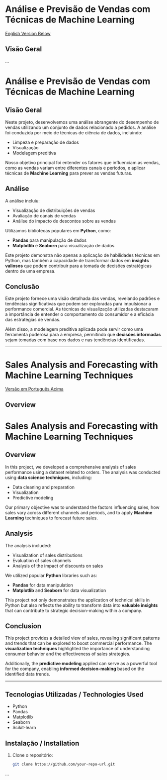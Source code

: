 # Análise e Previsão de Vendas com Técnicas de Machine Learning
[English Version Below](#sales-analysis-and-forecasting-with-machine-learning-techniques)

## Visão Geral
...
# Análise e Previsão de Vendas com Técnicas de Machine Learning

## Visão Geral
Neste projeto, desenvolvemos uma análise abrangente do desempenho de vendas utilizando um conjunto de dados relacionado a pedidos. A análise foi conduzida por meio de técnicas de ciência de dados, incluindo:

- Limpeza e preparação de dados
- Visualização
- Modelagem preditiva

Nosso objetivo principal foi entender os fatores que influenciam as vendas, como as vendas variam entre diferentes canais e períodos, e aplicar técnicas de **Machine Learning** para prever as vendas futuras.

## Análise
A análise incluiu:

- Visualização de distribuições de vendas
- Avaliação de canais de vendas
- Análise do impacto de descontos sobre as vendas

Utilizamos bibliotecas populares em **Python**, como:

- **Pandas** para manipulação de dados
- **Matplotlib** e **Seaborn** para visualização de dados

Este projeto demonstra não apenas a aplicação de habilidades técnicas em Python, mas também a capacidade de transformar dados em **insights valiosos** que podem contribuir para a tomada de decisões estratégicas dentro de uma empresa.

## Conclusão
Este projeto fornece uma visão detalhada das vendas, revelando padrões e tendências significativas que podem ser exploradas para impulsionar a performance comercial. As técnicas de visualização utilizadas destacaram a importância de entender o comportamento do consumidor e a eficácia das estratégias de vendas.

Além disso, a modelagem preditiva aplicada pode servir como uma ferramenta poderosa para a empresa, permitindo que **decisões informadas** sejam tomadas com base nos dados e nas tendências identificadas.

---

# Sales Analysis and Forecasting with Machine Learning Techniques
[Versão em Português Acima](#análise-e-previsão-de-vendas-com-técnicas-de-machine-learning)

## Overview
# Sales Analysis and Forecasting with Machine Learning Techniques

## Overview
In this project, we developed a comprehensive analysis of sales performance using a dataset related to orders. The analysis was conducted using **data science techniques**, including:

- Data cleaning and preparation
- Visualization
- Predictive modeling

Our primary objective was to understand the factors influencing sales, how sales vary across different channels and periods, and to apply **Machine Learning** techniques to forecast future sales.

## Analysis
The analysis included:

- Visualization of sales distributions
- Evaluation of sales channels
- Analysis of the impact of discounts on sales

We utilized popular **Python** libraries such as:

- **Pandas** for data manipulation
- **Matplotlib** and **Seaborn** for data visualization

This project not only demonstrates the application of technical skills in Python but also reflects the ability to transform data into **valuable insights** that can contribute to strategic decision-making within a company.

## Conclusion
This project provides a detailed view of sales, revealing significant patterns and trends that can be explored to boost commercial performance. The **visualization techniques** highlighted the importance of understanding consumer behavior and the effectiveness of sales strategies.

Additionally, the **predictive modeling** applied can serve as a powerful tool for the company, enabling **informed decision-making** based on the identified data trends.

---

## Tecnologias Utilizadas / Technologies Used
- Python
- Pandas
- Matplotlib
- Seaborn
- Scikit-learn

## Instalação / Installation
1. Clone o repositório:
   ```bash
   git clone https://github.com/your-repo-url.git
...

